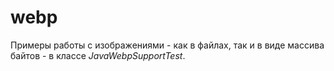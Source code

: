 # webp

Примеры работы с изображениями - как в файлах, так и в виде массива байтов - в классе *JavaWebpSupportTest*.
